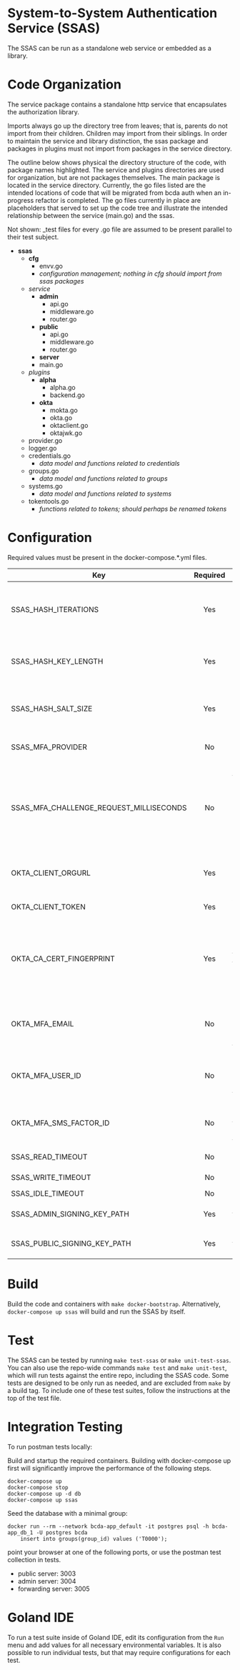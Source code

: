 # System-to-System Authentication Service (SSAS)

The SSAS can be run as a standalone web service or embedded as a library. 

# Code Organization

The service package contains a standalone http service that encapsulates the authorization library.

Imports always go up the directory tree from leaves; that is, parents do not import from their children. Children may import from their siblings. In order to maintain the service and library distinction, the ssas package and packages in plugins must not import from packages in the service directory. 

The outline below shows physical the directory structure of the code, with package names highlighted. The service and plugins directories are used for organization, but are not packages themselves. The main package is located in the service directory. Currently, the go files listed are the intended locations of code that will be migrated from bcda auth when an in-progress refactor is completed. The go files currently in place are placeholders that served to set up the code tree and illustrate the intended relationship between the service (main.go) and the ssas. 

Not shown: _test files for every .go file are assumed to be present parallel to their test subject.

- **ssas**
    - **cfg**
      - envv.go
      - _configuration management; nothing in cfg should import from ssas packages_
    - _service_
      - **admin**
        - api.go
        - middleware.go
        - router.go
      - **public**
        - api.go
        - middleware.go
        - router.go
      - **server**
      - main.go
    - _plugins_
      - **alpha**
        - alpha.go
        - backend.go
      - **okta**
        - mokta.go
        - okta.go
        - oktaclient.go
        - oktajwk.go
    - provider.go
    - logger.go
    - credentials.go
      - _data model and functions related to credentials_
    - groups.go
      - _data model and functions related to groups_
    - systems.go
      - _data model and functions related to systems_
    - tokentools.go
      - _functions related to tokens; should perhaps be renamed tokens_
      
# Configuration

Required values must be present in the docker-compose.*.yml files.

| Key                  | Required | Purpose | 
| -------------------- |:--------:| ------- |
| SSAS_HASH_ITERATIONS | Yes      | Controls how many iterations our secure hashing mechanism performs. Service will panic if this key does not have a value. |
| SSAS_HASH_KEY_LENGTH | Yes      | Controls the key length used by our secure hashing mechanism. Service will panic if this key does not have a value. |
| SSAS_HASH_SALT_SIZE  | Yes      | Controls salt size used by our secure hashing mechanism performs. Service will panic if this key does not have a value. |
| SSAS_MFA_PROVIDER    | No       | Switches between mock Okta MFA calls and live calls.  Defaults to "Mock".
| SSAS_MFA_CHALLENGE_REQUEST_MILLISECONDS | No | Minimum execution time for RequestFactorChallenge().  If not present, defaults to 1500.  In production, this should always be set longer than the longest expected execution time.  (Actual execution time is logged.)|
| OKTA_CLIENT_ORGURL   | Yes      | Sets the URL for contacting Okta (will vary between production/non-production environments). |
| OKTA_CLIENT_TOKEN    | Yes      | A token providing limited admin-level API rights to Okta. |
| OKTA_CA_CERT_FINGERPRINT | Yes  | SHA1 fingerprint for the CA certificate signing the Okta TLS cert.  If the fingerprint does not match the CA certificate presented when we visit Okta, the HTTPS connection is terminated |
| OKTA_MFA_EMAIL       | No       | The email address (Okta account identifier) for the account to test in the Okta sandbox. Required only if running the live Okta MFA tests. |
| OKTA_MFA_USER_ID     | No       | The user ID for the account to test in the Okta sandbox. Required only if running the live Okta MFA tests. |
| OKTA_MFA_SMS_FACTOR_ID | No     | The SMS MFA factor ID enrolled for the account to test in the Okta sandbox. Required only if running the live Okta MFA tests. |
| SSAS_READ_TIMEOUT    | No       | Sets the read timeout on server requests |
| SSAS_WRITE_TIMEOUT   | No       | Sets the write timeout on server responses |
| SSAS_IDLE_TIMEOUT    | No       | Sets the idle timeout on |
| SSAS_ADMIN_SIGNING_KEY_PATH  | Yes | Provides the location of the admin server signing key |
| SSAS_PUBLIC_SIGNING_KEY_PATH | Yes | Provides the location of the public server signing key |


# Build

Build the code and containers with `make docker-bootstrap`. Alternatively, `docker-compose up ssas` will build and run the SSAS by itself.

# Test

The SSAS can be tested by running `make test-ssas` or `make unit-test-ssas`. You can also use the repo-wide commands `make test` and `make unit-test`, which will run tests against the entire repo, including the SSAS code.  Some tests are designed to be only run as needed, and are excluded from `make` by a build tag.  To include
one of these test suites, follow the instructions at the top of the test file.

# Integration Testing

To run postman tests locally:

Build and startup the required containers. Building with docker-compose up first will significantly improve the performance of the following steps.

```
docker-compose up
docker-compose stop
docker-compose up -d db
docker-compose up ssas
```

Seed the database with a minimal group:

```
docker run --rm --network bcda-app_default -it postgres psql -h bcda-app_db_1 -U postgres bcda
	insert into groups(group_id) values ('T0000');
```

point your browser at one of the following ports, or use the postman test collection in tests.

- public server: 3003
- admin server: 3004
- forwarding server: 3005


# Goland IDE

To run a test suite inside of Goland IDE, edit its configuration from the `Run` menu and add values for all necessary
environmental variables.  It is also possible to run individual tests, but that may require configurations for each test.
